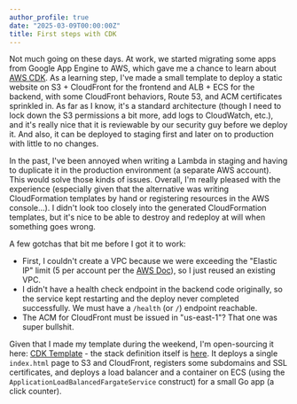 ```yaml
---
author_profile: true
date: "2025-03-09T00:00:00Z"
title: First steps with CDK
---
```


Not much going on these days. At work, we started migrating some apps from Google App Engine to AWS, which gave me a chance to learn about [AWS CDK](https://docs.aws.amazon.com/cdk/v2/guide/home.html). As a learning step, I've made a small template to deploy a static website on S3 + CloudFront for the frontend and ALB + ECS for the backend, with some CloudFront behaviors, Route 53, and ACM certificates sprinkled in. As far as I know, it's a standard architecture (though I need to lock down the S3 permissions a bit more, add logs to CloudWatch, etc.), and it's really nice that it is reviewable by our security guy before we deploy it. And also, it can be deployed to staging first and later on to production with little to no changes.

In the past, I've been annoyed when writing a Lambda in staging and having to duplicate it in the production environment (a separate AWS account). This would solve those kinds of issues. Overall, I'm really pleased with the experience (especially given that the alternative was writing CloudFormation templates by hand or registering resources in the AWS console...). I didn't look too closely into the generated CloudFormation templates, but it's nice to be able to destroy and redeploy at will when something goes wrong.

A few gotchas that bit me before I got it to work:  
- First, I couldn't create a VPC because we were exceeding the "Elastic IP" limit (5 per account per the [AWS Doc](https://docs.aws.amazon.com/AWSEC2/latest/UserGuide/elastic-ip-addresses-eip.html#using-instance-addressing-limit)), so I just reused an existing VPC.  
- I didn't have a health check endpoint in the backend code originally, so the service kept restarting and the deploy never completed successfully. We must have a `/health` (or `/`) endpoint reachable.  
- The ACM for CloudFront must be issued in "us-east-1"? That one was super bullshit.  

Given that I made my template during the weekend, I'm open-sourcing it here: [CDK Template](https://github.com/MarhicJeromeGIT/CDK-template) - the stack definition itself is [here](https://github.com/MarhicJeromeGIT/CDK-template/blob/master/cdk/lib/cdk-stack.ts). It deploys a single `index.html` page to S3 and CloudFront, registers some subdomains and SSL certificates, and deploys a load balancer and a container on ECS (using the `ApplicationLoadBalancedFargateService` construct) for a small Go app (a click counter).

